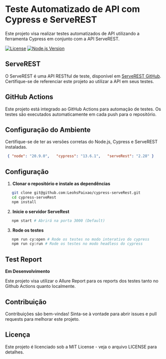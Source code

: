 
# **Teste Automatizado de API com Cypress e ServeREST**

Este projeto visa realizar testes automatizados de API utilizando a ferramenta Cypress em conjunto com a API ServeREST.

[![License](https://img.shields.io/badge/License-MIT-blue.svg)](LICENSE)
[![Node.js Version](https://img.shields.io/badge/Node.js-%3E=20.9.0-brightgreen.svg)](https://nodejs.org/)

## ServeREST

O ServeREST é uma API RESTful de teste, disponível em [ServeREST GitHub](https://github.com/ServeRest/ServeRest). Certifique-se de referenciar este projeto ao utilizar a API em seus testes.

## GitHub Actions

Este projeto está integrado ao GitHub Actions para automação de testes. Os testes são executados automaticamente em cada push para o repositório.

## Configuração do Ambiente

Certifique-se de ter as versões corretas do Node.js, Cypress e ServeREST instaladas.

 ````json
  { "node": "20.9.0",   "cypress": "13.6.1",   "serveRest": "2.28" }
 ````

## Configuração

1. **Clonar o repositório e instale as dependências**

 ````bash
    git clone git@github.com:LeohsPaixao/cypress-serveRest.git
    cd cypress-serveRest
    npm install
 ````

2. **Inicie o servidor ServeRest**

 ````bash
    npm start # Abrirá na porta 3000 (Default)
 ````

3. **Rode os testes**

 ````bash
    npm run cy:open # Rode os testes no modo interativo do cypress
    npm run cy:run # Rode os testes no modo headless do cypress
 ````

## Test Report

 **Em Desenvolvimento**

 Este projeto visa utilizar o Allure Report para os reports dos testes tanto no Github Actions quanto localmente.

## Contribuição

Contribuições são bem-vindas! Sinta-se à vontade para abrir issues e pull requests para melhorar este projeto.

## Licença

Este projeto é licenciado sob a MIT License - veja o arquivo LICENSE para detalhes.
